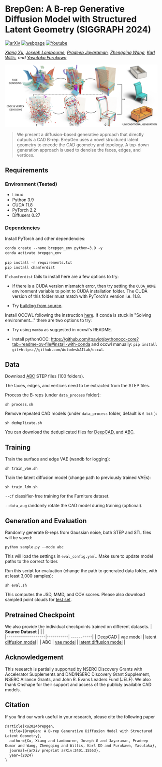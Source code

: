 # BrepGen: A B-rep Generative Diffusion Model with Structured Latent Geometry (SIGGRAPH 2024)

[![arXiv](https://img.shields.io/badge/📃-arXiv%20-red.svg)](https://arxiv.org/abs/2401.15563)
[![webpage](https://img.shields.io/badge/🌐-Website%20-blue.svg)](https://brepgen.github.io) 
[![Youtube](https://img.shields.io/badge/📽️-Video%20-orchid.svg)](https://www.youtube.com/xxx)

*[Xiang Xu](https://samxuxiang.github.io/), [Joseph Lambourne](https://www.research.autodesk.com/people/joseph-george-lambourne/),
[Pradeep Jayaraman](https://www.research.autodesk.com/people/pradeep-kumar-jayaraman/), [Zhengqing Wang](https://www.linkedin.com/in/zhengqing-wang-485854241/?originalSubdomain=ca), [Karl Willis](https://www.karlddwillis.com/), and [Yasutaka Furukawa](https://yasu-furukawa.github.io/)*

![alt BrepGen](resources/teaser.jpg)

> We present a diffusion-based generative approach that directly outputs a CAD B-rep. BrepGen uses a novel structured latent geometry to encode the CAD geometry and topology. A top-down generation approach is used to denoise the faces, edges, and vertices. 


## Requirements

### Environment (Tested)
- Linux
- Python 3.9
- CUDA 11.8 
- PyTorch 2.2 
- Diffusers 0.27


### Dependencies

Install PyTorch and other dependencies:
```
conda create --name brepgen_env python=3.9 -y
conda activate brepgen_env

pip install -r requirements.txt
pip install chamferdist
```

If `chamferdist` fails to install here are a few options to try:

- If there is a CUDA version mismatch error, then try setting the `CUDA_HOME` environment variable to point to CUDA installation folder. The CUDA version of this folder must match with PyTorch's version i.e. 11.8.

- Try [building from source](https://github.com/krrish94/chamferdist?tab=readme-ov-file#building-from-source).

Install OCCWL following the instruction [here](https://github.com/AutodeskAILab/occwl).
If conda is stuck in "Solving environment..." there are two options to try:

- Try using `mamba` as suggested in occwl's README.

- Install pythonOCC: https://github.com/tpaviot/pythonocc-core?tab=readme-ov-file#install-with-conda and occwl manually: `pip install git+https://github.com/AutodeskAILab/occwl`.

## Data
Download [ABC](https://archive.nyu.edu/handle/2451/43778) STEP files (100 folders). 

The faces, edges, and vertices need to be extracted from the STEP files.  

Process the B-reps (under ```data_process``` folder):

    sh process.sh


Remove repeated CAD models (under ```data_process``` folder, default is ```6 bit``` ):

    sh deduplicate.sh

You can download the deduplicated files for [DeepCAD](https://drive.google.com/drive/folders/1N_60VCZKYgPviQgP8lwCOVXrzu9Midfe?usp=drive_link), and [ABC](https://drive.google.com/drive/folders/1bA90Rz5EcwaUhUrgFbSIpgdJ0aeDjy3v?usp=drive_link).



## Training 
Train the surface and edge VAE (wandb for logging):

    sh train_vae.sh

Train the latent diffusion model (change path to previously trained VAEs):

    sh train_ldm.sh

```--cf``` classifier-free training for the Furniture dataset. 

```--data_aug``` randomly rotate the CAD model during training (optional).




## Generation and Evaluation
Randomly generate B-reps from Gaussian noise, both STEP and STL files will be saved:

    python sample.py --mode abc

This will load  the settings in ```eval_config.yaml```. Make sure to update model paths to the correct folder. 

Run this script for evaluation (change the path to generated data folder, with at least 3,000 samples):

    sh eval.sh
    
This computes the JSD, MMD, and COV scores. Please also download sampled point clouds for [test set](https://drive.google.com/drive/folders/1kqxSDkS2gUN9_qpuWotFDhl4t7czbfOc?usp=sharing). 


## Pretrained Checkpoint
We also provide the individual checkpoints trained on different datasets. 
| **Source Dataset** |  |   |                                                 
|--------------------|-----------| -----------|
| DeepCAD | [vae model](https://drive.google.com/drive/folders/1UZYqJ2EmTjzeTcNr_NL3bPpU4WrufvQa?usp=drive_link) |   [latent diffusion model](https://drive.google.com/drive/folders/1jonuCzoTBFOKKlnaoGlbmhT6YlnH0lma?usp=drive_link) |
| ABC | [vae model](https://drive.google.com/drive/folders/18Ib9L0kpFf4ylZIRTCYFhXZB_GVIUm53?usp=drive_link) |   [latent diffusion model](https://drive.google.com/drive/folders/1hv7ZUcU-L3J0LiONK60-TEh7sAN0zfve?usp=drive_link) |


## Acknowledgement
This research is partially supported by NSERC Discovery Grants with Accelerator Supplements and DND/NSERC Discovery Grant
Supplement, NSERC Alliance Grants, and John R. Evans Leaders Fund (JELF). We also thank Onshape for their support and access of
the publicly available CAD models.


## Citation
If you find our work useful in your research, please cite the following paper
```
@article{xu2024brepgen,
  title={BrepGen: A B-rep Generative Diffusion Model with Structured Latent Geometry},
  author={Xu, Xiang and Lambourne, Joseph G and Jayaraman, Pradeep Kumar and Wang, Zhengqing and Willis, Karl DD and Furukawa, Yasutaka},
  journal={arXiv preprint arXiv:2401.15563},
  year={2024}
}
```
